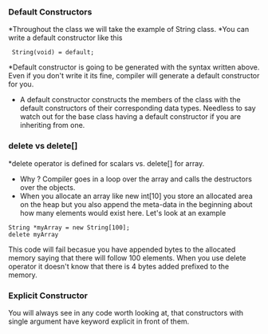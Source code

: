 ### Default Constructors
*Throughout the class we will take the example of String class.
*You can write a default constructor like this 
```
 String(void) = default;
```
*Default constructor is going to be generated with the syntax written above. Even if you don't write it its fine, compiler will generate a default constructor for you. 
* A default constructor constructs the members of the class with the default constructors of their corresponding data types. Needless to say watch out for the base class having a default constructor if you are inheriting from one. 

### delete vs delete[]
*delete operator is defined for scalars vs. delete[] for array. 
* Why ? Compiler goes in a loop over the array and calls the destructors over the objects.  
* When you allocate an array like new int[10] you store an allocated area on the heap but you also append the meta-data in the beginning about how many elements would exist here.
Let's look at an example 
```
String *myArray = new String[100]; 
delete myArray 
```` 
This code will fail becasue you have appended bytes to the allocated memory saying that there will follow 100 elements. When you use delete operator it doesn't know that there is 4 bytes added prefixed to the memory. 

### Explicit Constructor 
You will always see in any code worth looking at, that constructors with single argument have keyword explicit in front of them.  



